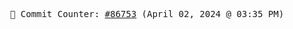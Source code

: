 <p align="center">
    <samp>
        📮 Commit Counter: <a href="https://github.com/Javascript-void0/Javascript-void0/commits/main">#86753</a> (April 02, 2024 @ 03:35 PM)
    </samp>
</p>